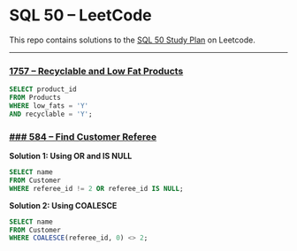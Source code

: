 # SQL 50 – LeetCode  
This repo contains solutions to the [SQL 50 Study Plan](https://leetcode.com/studyplan/top-sql-50/) on Leetcode.

---

### [1757 – Recyclable and Low Fat Products](https://leetcode.com/problems/recyclable-and-low-fat-products/?envType=study-plan-v2&envId=top-sql-50)
```sql
SELECT product_id
FROM Products
WHERE low_fats = 'Y'
AND recyclable = 'Y';
```

### [### 584 – Find Customer Referee](https://leetcode.com/problems/find-customer-referee/description/?envType=study-plan-v2&envId=top-sql-50)

**Solution 1: Using OR and IS NULL**  
```sql
SELECT name  
FROM Customer  
WHERE referee_id != 2 OR referee_id IS NULL;
```

**Solution 2: Using COALESCE**
```sql
SELECT name  
FROM Customer  
WHERE COALESCE(referee_id, 0) <> 2;
```